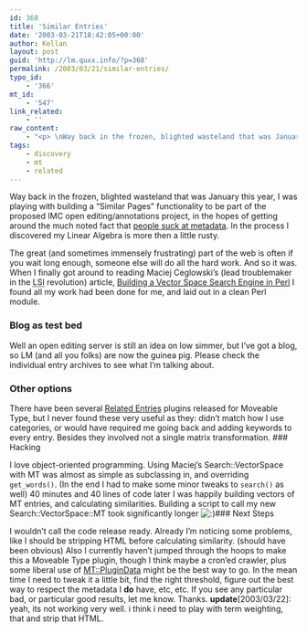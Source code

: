 ```yaml
---
id: 368
title: 'Similar Entries'
date: '2003-03-21T18:42:05+00:00'
author: Kellan
layout: post
guid: 'http://lm.quxx.info/?p=368'
permalink: /2003/03/21/similar-entries/
typo_id:
    - '366'
mt_id:
    - '547'
link_related:
    - ''
raw_content:
    - "<p> \nWay back in the frozen, blighted wasteland that was January this year, I\nwas playing with building a \\\"Similar Pages\\\" functionality to be part of the\nproposed IMC open editing/annotations project, in the hopes of getting around\nthe much noted fact that  <a\nhref=\\\"http://www.well.com/~doctorow/metacrap.htm\\\">people suck at metadata</a>.\nIn the process I discovered my Linear Algebra is more then a little rusty. </p>\n<p> The great (and sometimes immensely frustrating) part of the web is often if\nyou wait long enough, someone else will do all the hard work.  And so it was. \nWhen I finally got around to reading Maciej Ceglowski\\'s (lead troublemaker in\nthe <acronym title=\\\"latent semantic indexing\\\">LSI</acronym> revolution) article,  <a\nhref=\\\"http://www.perl.com/lpt/a/2003/02/19/engine.html\\\">Building a Vector Space\nSearch Engine in Perl</a> I found all my work had been done for me, and laid out\nin a clean Perl module.\n</p>\n<p>\n<h3>Blog as test bed</h3>\nWell an open editing server is still an idea on low simmer, but I\\'ve got a blog,\nso LM (and all you folks) are now the guinea pig.  Please check the individual\nentry archives to see what I\\'m talking about.  \n</p>\n<p>\n<h3>Other options</h3>\nThere have been several <a href=\\\"http://www.kalsey.com/2002/07/related_entries_plugin/\\\">Related\nEntries</a> plugins released for Moveable Type, but I never found these very\nuseful as they: didn\\'t match how I use categories, or would have required me\ngoing back and adding keywords to every entry.  Besides they involved not a\nsingle matrix transformation.\n</p>\n<p>\n<h3>Hacking</h3>\nI love object-oriented programming.  Using Maciej\\'s \n<a\nhef=\\\"http://www.perl.com/2003/02/19/examples/VectorSpace.pm\\\">Search::VectorSpace</a> with MT\nwas almost as simple as subclassing in, and overriding <code>get_words()</code>.\n(In the end I had to make some minor tweaks to <code>search()</code> as well)\n 40 minutes and 40 lines of code later I was happily building vectors of MT\n entries, and calculating similarities.  Building a script to call my new\n Search::VectorSpace::MT took significantly longer :)\n</p>\n<p>\n<h3>Next Steps</h3>\nI wouldn\\'t call the code release ready.  Already I\\'m noticing some problems,\nlike I should be stripping HTML before calculating similarity. (should have been\nobvious)  Also I currently haven\\'t jumped through the hoops to make this a\nMoveable Type plugin, though I think maybe a cron\\'ed crawler, plus some liberal\nuse of \n<a\nhref=\\\"http://www.movabletype.org/docs/mtapi_mt_plugindata.html\\\">MT::PluginData</a> might be the best way to go.  In the mean time I need to\ntweak it a little bit, find the right threshold, figure out the best way to\nrespect the metadata I <b>do</b> have, etc, etc.  If you see any particular bad,\nor particular good results, let me know.  Thanks.\n</p>\n<p>\n<b>update</b>[2003/03/22]:  yeah, its not working very well.  i think i need to play with term weighting, that and strip that HTML.\n</p>"
tags:
    - discovery
    - mt
    - related
---
```


 Way back in the frozen, blighted wasteland that was January this year, I was playing with building a “Similar Pages” functionality to be part of the proposed IMC open editing/annotations project, in the hopes of getting around the much noted fact that [people suck at metadata](http://www.well.com/~doctorow/metacrap.htm). In the process I discovered my Linear Algebra is more then a little rusty.

 The great (and sometimes immensely frustrating) part of the web is often if you wait long enough, someone else will do all the hard work. And so it was. When I finally got around to reading Maciej Ceglowski’s (lead troublemaker in the <acronym title="latent semantic indexing">LSI</acronym> revolution) article, [Building a Vector Space Search Engine in Perl](http://www.perl.com/lpt/a/2003/02/19/engine.html) I found all my work had been done for me, and laid out in a clean Perl module.

### Blog as test bed

Well an open editing server is still an idea on low simmer, but I’ve got a blog, so LM (and all you folks) are now the guinea pig. Please check the individual entry archives to see what I’m talking about.  
### Other options

There have been several [Related Entries](http://www.kalsey.com/2002/07/related_entries_plugin/) plugins released for Moveable Type, but I never found these very useful as they: didn’t match how I use categories, or would have required me going back and adding keywords to every entry. Besides they involved not a single matrix transformation. ### Hacking

I love object-oriented programming. Using Maciej’s <a hef="http://www.perl.com/2003/02/19/examples/VectorSpace.pm">Search::VectorSpace</a> with MT was almost as simple as subclassing in, and overriding `get_words()`. (In the end I had to make some minor tweaks to `search()` as well) 40 minutes and 40 lines of code later I was happily building vectors of MT entries, and calculating similarities. Building a script to call my new Search::VectorSpace::MT took significantly longer ![:)](http://lm.local/wp-includes/images/smilies/simple-smile.png)### Next Steps

I wouldn’t call the code release ready. Already I’m noticing some problems, like I should be stripping HTML before calculating similarity. (should have been obvious) Also I currently haven’t jumped through the hoops to make this a Moveable Type plugin, though I think maybe a cron’ed crawler, plus some liberal use of [MT::PluginData](http://www.movabletype.org/docs/mtapi_mt_plugindata.html) might be the best way to go. In the mean time I need to tweak it a little bit, find the right threshold, figure out the best way to respect the metadata I **do** have, etc, etc. If you see any particular bad, or particular good results, let me know. Thanks. **update**\[2003/03/22\]: yeah, its not working very well. i think i need to play with term weighting, that and strip that HTML.